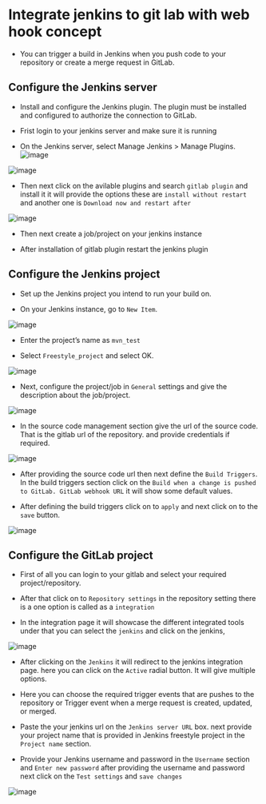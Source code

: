 # Integrate jenkins to git lab with web hook concept


- You can trigger a build in Jenkins when you push code to your repository or create a merge request in GitLab.


## Configure the Jenkins server

- Install and configure the Jenkins plugin. The plugin must be installed and configured to authorize the connection to GitLab.

- Frist login to your jenkins server and make sure it is running


- On the Jenkins server, select Manage Jenkins > Manage Plugins.
![image](https://user-images.githubusercontent.com/97168620/219579535-046fa843-9436-4b6f-bd14-c02601848fd5.png)


![image](https://user-images.githubusercontent.com/97168620/219579955-d951fcc7-9ca1-4f92-8708-d1003ffa06a4.png)


- Then next click on the avilable plugins and  search `gitlab plugin` and install it it will provide the options these are `install without restart` and another one is `Download now and restart after`


![image](https://user-images.githubusercontent.com/97168620/219584208-3b4cf118-b114-4434-a01e-27c24858b6b1.png)


- Then next create a job/project on your jenkins instance

- After installation of gitlab plugin restart the jenkins plugin


## Configure the Jenkins project


- Set up the Jenkins project you intend to run your build on.


- On your Jenkins instance, go to `New Item`.


![image](https://user-images.githubusercontent.com/97168620/219613611-6c8e0e67-9f55-4d8c-9632-bb3e6816b8d5.png)


- Enter the project’s name as `mvn_test`


- Select `Freestyle_project` and select OK.


![image](https://user-images.githubusercontent.com/97168620/219614321-64141e46-0957-46dc-b8bf-b6cfd043e1da.png)


- Next, configure the project/job in `General` settings and give the description about the job/project.


![image](https://user-images.githubusercontent.com/97168620/219616330-f6095d49-0235-4554-b22e-8337f1aec5c5.png)


- In the source code management section give the url of the source code. That is the gitlab url of the repository. and provide credentials if required.


![image](https://user-images.githubusercontent.com/97168620/219616741-d9deb3c9-39dc-47f6-85a4-e2584de5f47d.png)


- After providing the source code url then next define the `Build Triggers`. In the build triggers section click on the `Build when a change is pushed to GitLab. GitLab webhook URL` it will show some default values.


- After defining the build triggers click on to `apply` and next click on to the `save` button.


![image](https://user-images.githubusercontent.com/97168620/219618671-3183eb3f-3e6a-4ac8-8282-84182075ded7.png)


## Configure the GitLab project


- First of all you can login to your gitlab and select your required project/repository.


- After that click on to `Repository settings` in the repository setting there is a one option  is called as a `integration`


- In the integration page it will showcase the different integrated tools under that you can select the `jenkins` and click on the jenkins,


![image](https://user-images.githubusercontent.com/97168620/219625625-08d4d30d-52bb-4955-9a2b-e9f648c56949.png)


- After clicking on the `Jenkins` it will redirect to the jenkins integration page. here you can click on the `Active` radial button. It will give multiple options.


- Here you can choose the required  trigger events that are pushes to the repository or  Trigger event when a merge request is created, updated, or merged.


- Paste the your jenkins url on the `Jenkins server URL` box. next provide your project name that is provided in Jenkins freestyle project in the `Project name` section.


- Provide your Jenkins username and password in the `Username` section and `Enter new password` after providing the username and password next click on the `Test settings` and `save changes`


![image](https://user-images.githubusercontent.com/97168620/219627794-f6eb14f0-6fb9-49a7-89b7-32fcba77a2b7.png)
